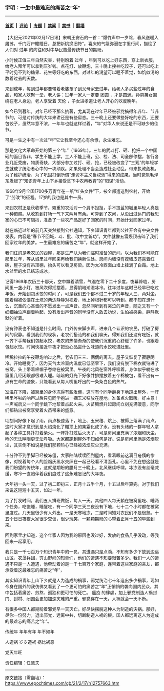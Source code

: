### 宇明：一生中最难忘的痛苦之“年”

---

#### [首页](../../../..?n12757663) &nbsp;|&nbsp; [评论](../../../../../epoch-comment?n12757663) &nbsp;|&nbsp; [专题](../../../../../epoch-special?n12757663) &nbsp;|&nbsp; [禁闻](../../../../../epoch-news?n12757663) &nbsp;|&nbsp; [禁书](../../../../../books?n12757663) &nbsp;|&nbsp; [翻墙](https://github.com/gfw-breaker/nogfw/blob/master/README.md?n12757663)


<div class="post_content" id="artbody" itemprop="articleBody">
 <!-- article content begin -->
 <p>
  【大纪元2021年02月17日讯】宋朝王安石的一首：“爆竹声中一岁除，春风送暖入屠苏，千门万户瞳瞳日，总把新桃换旧符”。喜庆的气氛弥漫在字里行间，描绘了人们对
  <ok href="https://www.epochtimes.com/gb/tag/%E8%BF%87%E5%B9%B4.html">
   过年
  </ok>
  的向往和对中华民族最传统节日的期盼。
 </p>
 <p>
  小时候正值三年自然灾害，特别盼着
  <ok href="https://www.epochtimes.com/gb/tag/%E8%BF%87%E5%B9%B4.html">
   过年
  </ok>
  ，年到可以吃上好东西，穿上新衣服，给老人拜年可以拿到压岁钱。点花灯、放鞭炮，三十晚上接神吃饺子，还可以吃上平时见不到的糖果、花生等好吃的东西，对过年的渴望可以睡不着觉，如饥似渴的数着过去的天数。
 </p>
 <p>
  来到成年，每到过年都要带着老婆孩子到父母家去过年，给老人多买些过年的食品，和家人欢聚一堂，老人讲：过年一家人一定要
  <ok href="https://www.epochtimes.com/gb/tag/%E5%9B%A2%E5%9C%86.html">
   团圆
  </ok>
  ，才是圆满。孙男弟女围绕在老人身边，老人享受着
  <ok href="https://www.epochtimes.com/gb/tag/%E5%A4%A9%E4%BC%A6.html">
   天伦
  </ok>
  ，子女进孝道让老人开心的欢度晚年。
 </p>
 <p>
  如今已到暮年，对年已经不那么执著，尤其现在过年已经被邪党搞得年非年、节非节的，可是对传统的大年来讲还是有些留恋。三十晚上还要做些好吃的东西，还要包饺子，虽然年意不浓，一年年也就这样过着，“年”对华人来说还是不可缺少的佳节。
 </p>
 <p>
  可是一生之中有一次过“年”它让我至今还心有余悸，永生难忘。
 </p>
 <p>
  那是文化大革命开始的第三个“年”（1969年）。三年的武斗打、砸、抢把一个中国砸的面目皆非，学生不能上学，工人不能上班，公、检、法、司全部停摆，各行各业几近秃废，物质奇缺，大部分参加过打、砸、抢，已经被改变了“三观”的年轻学生就成了统治者心中的一块顽疾。如果处理不当会造成社会动乱，带来执政危机。为了维护统治，为了巩固打倒所谓“走资本主义当权派”得来的成果。当时党魁毛泽东发起了“知识青年上山下乡接受贫下中农再教育”的“阳谋”活动。
 </p>
 <p>
  1968年9月全国1700多万青年在一纸“红头文件”下，被全部遣送到农村，开始了“劳改”的征程。17岁的我也是其中一员。
 </p>
 <p>
  来到农村正是秋收季节，繁重的农活对一个肩不担担，手不提蓝的城里年轻人真是一种煎熬。从收割到打场一气下来两月有余。可算到了农闲，从没出过远门的我思家的心已不可阻挡，准备了一些农产品定好了回家的时间，开始计划回家过年。
 </p>
 <p>
  就在临近过年的前几天突然接到公社通知，下乡知识青年都到公社开会有中央文件发表。内容是“春节不回城，斗、批、改中立新功”。文件就像五雷轰顶击碎了我们回家过年的美梦。一生最难忘的痛苦之“年”，就这样开始了。
 </p>
 <p>
  我们住的是老农民的西屋，那是生产队为我们临时准备的房间。以为我们不可能在那里过年，等从城里过年回来再给我们换新住处。房间内墙没有摸墙皮还露着红砖，屋子没有吊顶棚，抬头可以看见房梁。因为太冷西面山墙上挂满了白霜。地上水盆里的水已结冻成冰。
 </p>
 <p>
  记得1969年农历三十那天，空中飘着清雪，气温在零下二十多度，夜幕降临，房间里一盏小灯，被风吹得摇摆着，显得阴暗潮湿冰冷。往年过年这时已经早已吃过年饭，开始到包水饺的时间了，可是我们五个都不过二十岁的年轻人三、两对坐，围着棉被依偎在土炕的两边静静对视着，地上掉根针都可以听到。都不知在想什么，沉重的心吝啬的不愿发出一点声音。忽然间听到有哭泣的声音，随之又有一个细细抽泣声跟着响起，没有发出声音的同学没有人敢去劝说，生怕被感染，静静默默的听着。
 </p>
 <p>
  没有钟表也不知道是什么时间，门外传来脚步声，进来几个认识的农民，打破了房间的寂静。看到我们的现状，老农们搭讪的和我们聊天，得知我们还没有吃饭，就一齐下手帮我们包起水饺，老农的热情渐渐的使我们沉重的心舒缓了许多，也跟着包起水饺。时间快接近午夜才把没心品尝什么味道的水饺吃进肚里。
 </p>
 <p>
  稀稀拉拉的午夜鞭炮响过之后，老农们三三、俩俩的离去。屋子又恢复了寂静阴冷。开始睡觉了，因为天气太冷室内温度已低至零下，我们没有脱下棉衣就钻进了被窝。头上带着棉帽子卷缩在被窝里。午夜的北风在窗外呼啸着，身体似乎躺在冰窟里几经闭眼都很难入睡。暗暗的灯光下好像并排摆放着五个棉被包，看不出有一点有生命的迹象，只能看到从每人嘴里呼出的一条条白色的热气。
 </p>
 <p>
  室温在下降，被窝里的身体冻得有些发僵，这时有个同学翻身下地跑出屋外，一阵稀里哗啦的响声过后只见同学抱进一捆玉米秸放在屋地。准备点火取暖。好主意！一声喊后又一个同学跳下地帮着点起火来。火苗腾燃升起房间立刻充满暖意，同学们都钻出被窝享受着火苗带来的盛意。
 </p>
 <p>
  顷刻间好像下起了雨，雨点极速落下，地上、玉米秸、炕上、被褥上落满了雨点。这时大家才意识到是火焰烧化了棚顶上的集霜化成了水。没有头绪的一群年轻人拿起了各种工具扑打着柴火。一阵扑打过后火灭了，可是房间里充满了浓烟和灰尘，呛的无法睁眼更无法呼吸。大家都跑到屋外不知如何是好。说是房间里满是浓烟灰尘，其实倒不如说是我们那颗热心已经被浓烟灰尘充满。
 </p>
 <p>
  十分钟不到手脚已经被冻僵，大家陆陆续续回到屋内，看着眼前这满目疮痍的惨像，对视着每个人的脸烟灰黑水交织在一起已经看不清面孔。心里不免在想这就是我们盼望的传统年，这就是期盼的腊月三十晚上。北风继续呼啸，冰冻没有丝毫减缓，寒冷一直陪伴着我们度过了这永难忘记的大年夜。
 </p>
 <p>
  大年初一头一天，过了初二即初三，正月十五半个月，十五过后年算完。对于我们来说这短短十五天，如过一年。
 </p>
 <p>
  为了打发时间，我们五人排班做饭，每人一天。其他四人每天躺在被窝里吃、睡两个任务，吃饱睡，睡醒吃，有一个同学三天三夜没有下地，七十二个小时都在被窝里度过。几天里很少有人外出。一是天寒地冻，二是时间短对农民们不是很熟。十五个日日夜夜大家很少交谈，很少玩笑，一颗颗期盼的心望着正月十五的早些到来。
 </p>
 <p>
  回到家里才知道，这个年家人因为我的原因也没过好，发放的食品几乎没动，等我回来一起享用。
 </p>
 <p>
  我只是一千七百万个知识青年中的一员，其遭遇只是点滴，不知有多少下放到边远山区，农垦兵团，穷山野岭的知青们，他们的遭遇不知要艰苦多少。我们一人的遭遇不只是一人遭遇，他牵动着的是一千七百万个家庭，连带着这些家庭的亲友，都承受着这最难忘的痛苦之“年”，
 </p>
 <p>
  其实知识青年上山下乡就是人为造成的祸事，邪党统治七十年造出多少祸事，现如今身在国外的我仿佛又看到了一个更可怕的痛苦之“年”正悄悄的袭向国内民众，其中包括着痛苦、煎熬、孤独和更可怕的死亡。
  <ok href="https://www.epochtimes.com/gb/tag/%E7%98%9F%E7%96%AB.html">
   瘟疫
  </ok>
  的肆虐，加上邪党制造人祸封门、封村、闭国会更加加速灾难的严重。邪党存在一天，人祸就会一天不断。
 </p>
 <p>
  有很多中国人都期盼着邪党早一天灭亡。好尽快摆脱这种人为制造的灾祸。那好，尽你一份努力，退出邪党，远离中共，切断制造人祸的根。国人都远离这人为造成的最难忘的痛苦之“年”。
 </p>
 <p>
  传统年 年年有年 年不如年
 </p>
 <p>
  人造祸 岁岁造祸 祸比祸恶
 </p>
 <p>
  党灭年旺
 </p>
 <p>
  责任编辑：任慧夫
 </p>
 <!-- article content end -->
 <div id="below_article_ad">
 </div>
</div>


---

原文链接（需翻墙）：https://www.epochtimes.com/gb/21/2/17/n12757663.htm